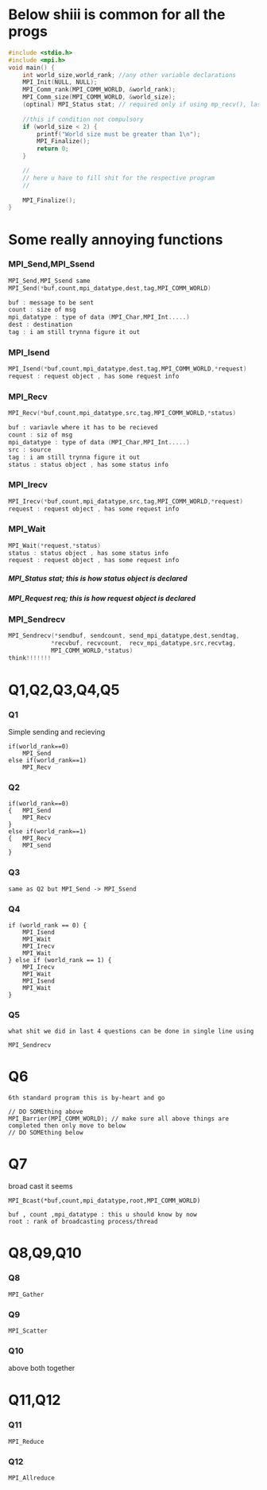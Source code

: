 # Below shiii is common for all the progs

``` c 
#include <stdio.h>
#include <mpi.h>
void main() {
    int world_size,world_rank; //any other variable declarations
    MPI_Init(NULL, NULL);
    MPI_Comm_rank(MPI_COMM_WORLD, &world_rank);
    MPI_Comm_size(MPI_COMM_WORLD, &world_size);
    (optinal) MPI_Status stat; // required only if using mp_recv(), last arg
    
    //this if condition not compulsory
    if (world_size < 2) {
        printf("World size must be greater than 1\n");
        MPI_Finalize();
        return 0;
    }

    //
    // here u have to fill shit for the respective program
    //
    
    MPI_Finalize();
}
```
# Some really annoying functions
### MPI_Send,MPI_Ssend
```c
MPI_Send,MPI_Ssend same
MPI_Send(*buf,count,mpi_datatype,dest,tag,MPI_COMM_WORLD)

buf : message to be sent
count : size of msg
mpi_datatype : type of data (MPI_Char,MPI_Int.....)
dest : destination
tag : i am still trynna figure it out
```
### MPI_Isend
```c
MPI_Isend(*buf,count,mpi_datatype,dest,tag,MPI_COMM_WORLD,*request)
request : request object , has some request info
```
### MPI_Recv
```c
MPI_Recv(*buf,count,mpi_datatype,src,tag,MPI_COMM_WORLD,*status)

buf : variavle where it has to be recieved
count : siz of msg
mpi_datatype : type of data (MPI_Char,MPI_Int.....)
src : source
tag : i am still trynna figure it out
status : status object , has some status info
```
### MPI_Irecv
```c
MPI_Irecv(*buf,count,mpi_datatype,src,tag,MPI_COMM_WORLD,*request)
request : request object , has some request info
```
### MPI_Wait
```c
MPI_Wait(*request,*status)
status : status object , has some status info
request : request object , has some request info
```
##### MPI_Status stat; this is how status object is declared
##### MPI_Request req; this is how request object is declared


### MPI_Sendrecv
```c
MPI_Sendrecv(*sendbuf, sendcount, send_mpi_datatype,dest,sendtag,
            *recvbuf, recvcount,  recv_mpi_datatype,src,recvtag,
            MPI_COMM_WORLD,*status)
think!!!!!!!
```


# Q1,Q2,Q3,Q4,Q5

### Q1

Simple sending and recieving 

```
if(world_rank==0)
    MPI_Send
else if(world_rank==1)
    MPI_Recv
```

### Q2
```
if(world_rank==0)
{   MPI_Send
    MPI_Recv
}
else if(world_rank==1)
{   MPI_Recv
    MPI_send
}
```

### Q3
    same as Q2 but MPI_Send -> MPI_Ssend

### Q4
```
if (world_rank == 0) {
    MPI_Isend
    MPI_Wait
    MPI_Irecv
    MPI_Wait
} else if (world_rank == 1) {
    MPI_Irecv
    MPI_Wait
    MPI_Isend
    MPI_Wait
}
```

### Q5
    what shit we did in last 4 questions can be done in single line using 
```MPI_Sendrecv```


# Q6

    6th standard program this is by-heart and go

```
// DO SOMEthing above
MPI_Barrier(MPI_COMM_WORLD); // make sure all above things are completed then only move to below 
// DO SOMEthing below
```


# Q7
 broad cast it seems 

```
MPI_Bcast(*buf,count,mpi_datatype,root,MPI_COMM_WORLD)

buf , count ,mpi_datatype : this u should know by now
root : rank of broadcasting process/thread
```


# Q8,Q9,Q10

### Q8

```MPI_Gather```

### Q9

```MPI_Scatter```

### Q10
 above both together


# Q11,Q12

### Q11
```MPI_Reduce```
### Q12
```MPI_Allreduce```

    

